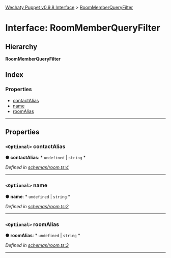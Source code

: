[Wechaty Puppet v0.9.8 Interface](../README.md) > [RoomMemberQueryFilter](../interfaces/roommemberqueryfilter.md)

# Interface: RoomMemberQueryFilter

## Hierarchy

**RoomMemberQueryFilter**

## Index

### Properties

* [contactAlias](roommemberqueryfilter.md#contactalias)
* [name](roommemberqueryfilter.md#name)
* [roomAlias](roommemberqueryfilter.md#roomalias)

---

## Properties

<a id="contactalias"></a>

### `<Optional>` contactAlias

**● contactAlias**: * `undefined` &#124; `string`
*

*Defined in [schemas/room.ts:4](https://github.com/Chatie/wechaty-puppet/blob/e056248/src/schemas/room.ts#L4)*

___
<a id="name"></a>

### `<Optional>` name

**● name**: * `undefined` &#124; `string`
*

*Defined in [schemas/room.ts:2](https://github.com/Chatie/wechaty-puppet/blob/e056248/src/schemas/room.ts#L2)*

___
<a id="roomalias"></a>

### `<Optional>` roomAlias

**● roomAlias**: * `undefined` &#124; `string`
*

*Defined in [schemas/room.ts:3](https://github.com/Chatie/wechaty-puppet/blob/e056248/src/schemas/room.ts#L3)*

___

